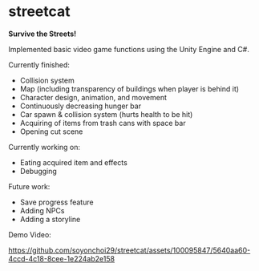 # streetcat
**Survive the Streets!**

Implemented basic video game functions using the Unity Engine and C#.

Currently finished:
  - Collision system
  - Map (including transparency of buildings when player is behind it)
  - Character design, animation, and movement
  - Continuously decreasing hunger bar
  - Car spawn & collision system (hurts health to be hit)
  - Acquiring of items from trash cans with space bar
  - Opening cut scene

Currently working on:
  - Eating acquired item and effects
  - Debugging

Future work:
  - Save progress feature
  - Adding NPCs
  - Adding a storyline

Demo Video:

https://github.com/soyonchoi29/streetcat/assets/100095847/5640aa60-4ccd-4c18-8cee-1e224ab2e158




